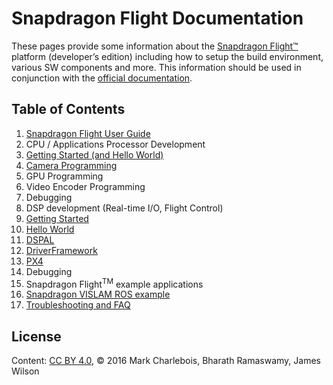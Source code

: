 # Snapdragon Flight Documentation

These pages provide some information about the [Snapdragon Flight™](https://developer.qualcomm.com/hardware/snapdragon-flight) platform (developer’s edition) including how to setup the build environment, various SW components and more. This information should be used in conjunction with the [official documentation](https://developer.qualcomm.com/hardware/snapdragon-flight).

## Table of Contents

1. [Snapdragon Flight User Guide](UserGuide.md)
1. CPU / Applications Processor Development
  1. [Getting Started (and Hello World)](AppsGettingStarted.md)
  1. [Camera Programming](CameraProg.md)
  1. GPU Programming
  1. Video Encoder Programming
  1. Debugging
1. DSP development (Real-time I/O, Flight Control)
  1. [Getting Started](GettingStarted.md)
  1. [Hello World](HelloWorld.md)
  1. [DSPAL](DSPAL.md) 
  1. [DriverFramework](DriverFramework.md)
  1. [PX4](PX4.md)
  1. Debugging
1. Snapdragon Flight<sup>TM</sup> example applications
  1. [Snapdragon VISLAM ROS example](https://github.com/ATLFlight/ros-examples)
1. [Troubleshooting and FAQ](TroubleshootFAQ.md)

## License
Content: [CC BY 4.0](https://creativecommons.org/licenses/by/4.0/), &copy; 2016 Mark Charlebois, Bharath Ramaswamy, James Wilson
